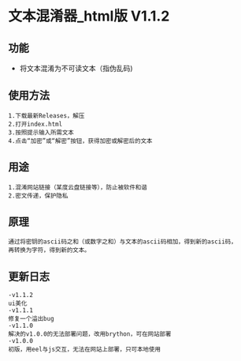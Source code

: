 # 文本混淆器_html版 V1.1.2
## 功能
- 将文本混淆为不可读文本（指伪乱码)
## 使用方法
    1.下载最新Releases，解压
    2.打开index.html
    3.按照提示输入所需文本
    4.点击“加密”或“解密”按钮，获得加密或解密后的文本
## 用途
    1.混淆网站链接（某度云盘链接等），防止被软件和谐
    2.密文传递，保护隐私
## 原理
    通过将密钥的ascii码之和（或数字之和）与文本的ascii码相加，得到新的ascii码，
    再转换为字符，得到新的文本。
## 更新日志
    -v1.1.2
    ui美化
    -v1.1.1
    修复一个溢出bug
    -v1.1.0
    解决的v1.0.0的无法部署问题，改用brython，可在网站部署
    -v1.0.0
    初版，用eel与js交互，无法在网站上部署，只可本地使用
    
    
